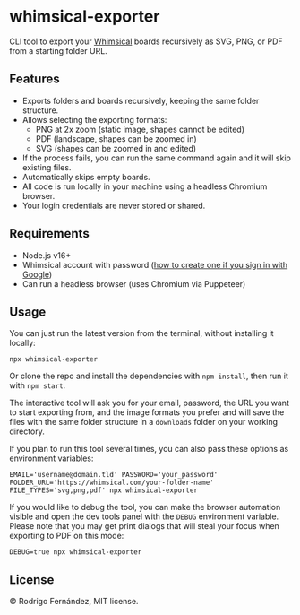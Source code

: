 # whimsical-exporter

CLI tool to export your [Whimsical](https://whimsical.com) boards recursively as SVG, PNG, or PDF from a starting folder URL.

## Features

- Exports folders and boards recursively, keeping the same folder structure.
- Allows selecting the exporting formats:
  - PNG at 2x zoom (static image, shapes cannot be edited)
  - PDF (landscape, shapes can be zoomed in)
  - SVG (shapes can be zoomed in and edited)
- If the process fails, you can run the same command again and it will skip existing files.
- Automatically skips empty boards.
- All code is run locally in your machine using a headless Chromium browser.
- Your login credentials are never stored or shared.

## Requirements

- Node.js v16+
- Whimsical account with password ([how to create one if you sign in with Google](https://help.whimsical.com/article/582-how-to-change-or-reset-your-password))
- Can run a headless browser (uses Chromium via Puppeteer)

## Usage

You can just run the latest version from the terminal, without installing it locally:

```shell
npx whimsical-exporter
```

Or clone the repo and install the dependencies with `npm install`, then run it with `npm start`.

The interactive tool will ask you for your email, password, the URL you want to start exporting from, and the image formats you prefer and will save the files with the same folder structure in a `downloads` folder on your working directory.

If you plan to run this tool several times, you can also pass these options as environment variables:

```
EMAIL='username@domain.tld' PASSWORD='your_password' FOLDER_URL='https://whimsical.com/your-folder-name' FILE_TYPES='svg,png,pdf' npx whimsical-exporter
```

If you would like to debug the tool, you can make the browser automation visible and open the dev tools panel with the `DEBUG` environment variable. Please note that you may get print dialogs that will steal your focus when exporting to PDF on this mode:

```
DEBUG=true npx whimsical-exporter
```

## License

© Rodrigo Fernández, MIT license.
